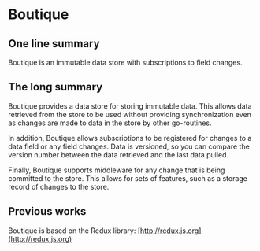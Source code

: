 # Boutique

## One line summary

Boutique is an immutable data store with subscriptions to field changes.

## The long summary

Boutique provides a data store for storing immutable data.  This allows data retrieved from the store to be used without providing synchronization even as changes are made to data in the store by other go-routines.

In addition, Boutique allows subscriptions to be registered for changes to a data field or any field changes.  Data is versioned, so you can compare the version number between the data retrieved and the last data pulled.

Finally, Boutique supports middleware for any change that is being committed to the store.  This allows for sets of features, such as a storage record of changes to the store.





## Previous works

Boutique is based on the Redux library: [http://redux.js.org](http://redux.js.org)

